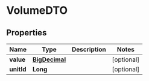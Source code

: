 # VolumeDTO

## Properties
Name | Type | Description | Notes
------------ | ------------- | ------------- | -------------
**value** | [**BigDecimal**](BigDecimal.md) |  |  [optional]
**unitId** | **Long** |  |  [optional]
